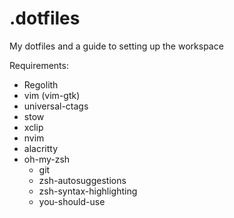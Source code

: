 # .dotfiles
My dotfiles and a guide to setting up the workspace

Requirements:  
- Regolith
- vim (vim-gtk)
- universal-ctags
- stow
- xclip
- nvim
- alacritty
- oh-my-zsh
	- git
	- zsh-autosuggestions
	- zsh-syntax-highlighting
	- you-should-use
